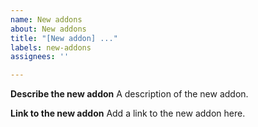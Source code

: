```yaml
---
name: New addons
about: New addons
title: "[New addon] ..."
labels: new-addons
assignees: ''

---
```


**Describe the new addon**
A description of the new addon.

**Link to the new addon**
Add a link to the new addon here.
